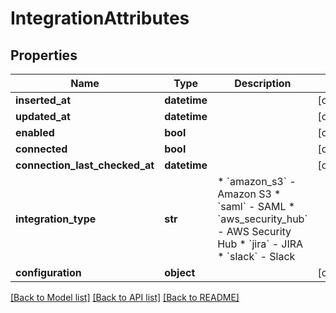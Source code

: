 # IntegrationAttributes

## Properties
Name | Type | Description | Notes
------------ | ------------- | ------------- | -------------
**inserted_at** | **datetime** |  | [optional] 
**updated_at** | **datetime** |  | [optional] 
**enabled** | **bool** |  | [optional] 
**connected** | **bool** |  | [optional] 
**connection_last_checked_at** | **datetime** |  | [optional] 
**integration_type** | **str** | * &#x60;amazon_s3&#x60; - Amazon S3 * &#x60;saml&#x60; - SAML * &#x60;aws_security_hub&#x60; - AWS Security Hub * &#x60;jira&#x60; - JIRA * &#x60;slack&#x60; - Slack | 
**configuration** | **object** |  | [optional] 

[[Back to Model list]](../README.md#documentation-for-models) [[Back to API list]](../README.md#documentation-for-api-endpoints) [[Back to README]](../README.md)

